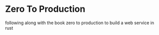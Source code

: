 # Zero To Production
following along with the book zero to production to build a web service in rust
